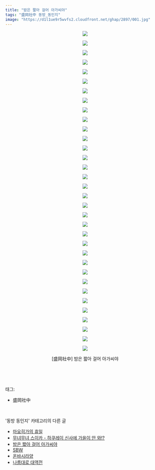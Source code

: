 ```yaml
---
title: "밤은 짧아 걸어 아가씨야"
tags: "盛岡社中 동방_동인지"
image: "https://d1l1ue9r5wvfs2.cloudfront.net/ghap/2897/001.jpg"
---
```

<div class="article">
<p style="text-align: center; clear: none; float: none;"><img src="{{ site.imgserver9 }}/ghap/2897/001.jpg"/></p>
<p style="text-align: center; clear: none; float: none;"><img src="{{ site.imgserver9 }}/ghap/2897/002.jpg"/></p>
<p style="text-align: center; clear: none; float: none;"><img src="{{ site.imgserver9 }}/ghap/2897/003.jpg"/></p>
<p style="text-align: center; clear: none; float: none;"><img src="{{ site.imgserver9 }}/ghap/2897/004.jpg"/></p>
<p style="text-align: center; clear: none; float: none;"><img src="{{ site.imgserver9 }}/ghap/2897/005.jpg"/></p>
<p style="text-align: center; clear: none; float: none;"><img src="{{ site.imgserver9 }}/ghap/2897/006.jpg"/></p>
<p style="text-align: center; clear: none; float: none;"><img src="{{ site.imgserver9 }}/ghap/2897/007.jpg"/></p>
<p style="text-align: center; clear: none; float: none;"><img src="{{ site.imgserver9 }}/ghap/2897/008.jpg"/></p>
<p style="text-align: center; clear: none; float: none;"><img src="{{ site.imgserver9 }}/ghap/2897/009.jpg"/></p>
<p style="text-align: center; clear: none; float: none;"><img src="{{ site.imgserver9 }}/ghap/2897/010.jpg"/></p>
<p style="text-align: center; clear: none; float: none;"><img src="{{ site.imgserver9 }}/ghap/2897/011.jpg"/></p>
<p style="text-align: center; clear: none; float: none;"><img src="{{ site.imgserver9 }}/ghap/2897/012.jpg"/></p>
<p style="text-align: center; clear: none; float: none;"><img src="{{ site.imgserver9 }}/ghap/2897/013.jpg"/></p>
<p style="text-align: center; clear: none; float: none;"><img src="{{ site.imgserver9 }}/ghap/2897/014.jpg"/></p>
<p style="text-align: center; clear: none; float: none;"><img src="{{ site.imgserver9 }}/ghap/2897/015.jpg"/></p>
<p style="text-align: center; clear: none; float: none;"><img src="{{ site.imgserver9 }}/ghap/2897/016.jpg"/></p>
<p style="text-align: center; clear: none; float: none;"><img src="{{ site.imgserver9 }}/ghap/2897/017.jpg"/></p>
<p style="text-align: center; clear: none; float: none;"><img src="{{ site.imgserver9 }}/ghap/2897/018.jpg"/></p>
<p style="text-align: center; clear: none; float: none;"><img src="{{ site.imgserver9 }}/ghap/2897/019.jpg"/></p>
<p style="text-align: center; clear: none; float: none;"><img src="{{ site.imgserver9 }}/ghap/2897/020.jpg"/></p>
<p style="text-align: center; clear: none; float: none;"><img src="{{ site.imgserver9 }}/ghap/2897/021.jpg"/></p>
<p style="text-align: center; clear: none; float: none;"><img src="{{ site.imgserver9 }}/ghap/2897/022.jpg"/></p>
<p style="text-align: center; clear: none; float: none;"><img src="{{ site.imgserver9 }}/ghap/2897/023.jpg"/></p>
<p style="text-align: center; clear: none; float: none;"><img src="{{ site.imgserver9 }}/ghap/2897/024.jpg"/></p>
<p style="text-align: center; clear: none; float: none;"><img src="{{ site.imgserver9 }}/ghap/2897/025.jpg"/></p>
<p style="text-align: center; clear: none; float: none;"><img src="{{ site.imgserver9 }}/ghap/2897/026.jpg"/></p>
<p style="text-align: center; clear: none; float: none;"><img src="{{ site.imgserver9 }}/ghap/2897/027.jpg"/></p>
<p style="text-align: center; clear: none; float: none;"><img src="{{ site.imgserver9 }}/ghap/2897/028.jpg"/></p>
<p style="text-align: center; clear: none; float: none;"><img src="{{ site.imgserver9 }}/ghap/2897/029.jpg"/></p>
<p style="text-align: center; clear: none; float: none;"><img src="{{ site.imgserver9 }}/ghap/2897/030.jpg"/></p>
<p style="text-align: center; clear: none; float: none;"><img src="{{ site.imgserver9 }}/ghap/2897/031.jpg"/></p>
<p style="text-align: center; clear: none; float: none;"><img src="{{ site.imgserver9 }}/ghap/2897/032.jpg"/></p>
<p style="text-align: center; clear: none; float: none;"><img src="{{ site.imgserver9 }}/ghap/2897/033.jpg"/></p>
<p style="text-align: center; clear: none; float: none;"><img src="{{ site.imgserver9 }}/ghap/2897/034.jpg"/></p>
<p style="text-align: center; clear: none; float: none;">[盛岡社中] 밤은 짧아 걸어 아가씨야</p>
<p><br/></p>
</div><br/>
<div class="tagTrail">
<p>태그: </p>
<ul>
<li>盛岡社中</li>
</ul>
</div><br/>
<div class="another">
<p>'동방 동인지' 카테고리의 다른 글</p>
<ul>
<li><a href="/ghap_2900">마요히가의 휴일</a></li>
<li><a href="/ghap_2899">무녀무녀 스이카 - 하쿠레이 신사에 가을이 안 와!?</a></li>
<li><a href="/ghap_2897">밤은 짧아 걸어 아가씨야</a></li>
<li><a href="/ghap_2896">SBW</a></li>
<li><a href="/ghap_2895">온바시라양</a></li>
<li><a href="/ghap_2894">나름대로 대역전</a></li>
</ul>
</div><br/>
<div class="cb_module cb_fluid">
<div class="cb_wrt cb_profile">
</div><!-- commentList close -->
</div><br/>
